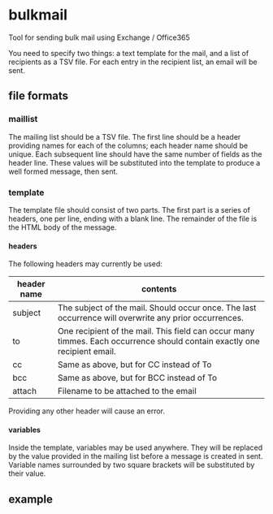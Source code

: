 # bulkmail

Tool for sending bulk mail using Exchange / Office365

You need to specify two things: a text template for the mail, and a list of recipients as a TSV file.
For each entry in the recipient list, an email will be sent.

## file formats

### maillist

The mailing list should be a TSV file.
The first line should be a header providing names for each of the columns; each header name should be unique.
Each subsequent line should have the same number of fields as the header line.
These values will be substituted into the template to produce a well formed message, then sent.

### template

The template file should consist of two parts.
The first part is a series of headers, one per line, ending with a blank line.
The remainder of the file is the HTML body of the message.

#### headers

The following headers may currently be used:

| header name | contents |
| -- | -- |
| subject | The subject of the mail. Should occur once. The last occurrence will overwrite any prior occurrences. |
| to | One recipient of the mail. This field can occur many timmes. Each occurrence should contain exactly one recipient email. |
| cc | Same as above, but for CC instead of To |
| bcc | Same as above, but for BCC instead of To |
| attach | Filename to be attached to the email |

Providing any other header will cause an error.

#### variables

Inside the template, variables may be used anywhere.
They will be replaced by the value provided in the mailing list before a message is created in sent.
Variable names surrounded by two square brackets will be substituted by their value.

## example

